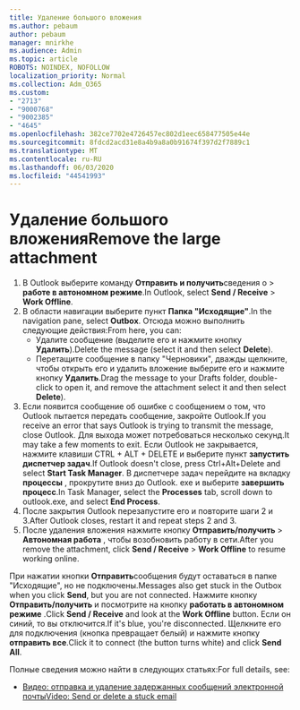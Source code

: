 ```yaml
---
title: Удаление большого вложения
ms.author: pebaum
author: pebaum
manager: mnirkhe
ms.audience: Admin
ms.topic: article
ROBOTS: NOINDEX, NOFOLLOW
localization_priority: Normal
ms.collection: Adm_O365
ms.custom:
- "2713"
- "9000768"
- "9002385"
- "4645"
ms.openlocfilehash: 382ce7702e4726457ec802d1eec658477505e44e
ms.sourcegitcommit: 8fdcd2acd31e8a4b9a8a0b91674f397d2f7889c1
ms.translationtype: MT
ms.contentlocale: ru-RU
ms.lasthandoff: 06/03/2020
ms.locfileid: "44541993"
---
```

# <a name="remove-the-large-attachment"></a><span data-ttu-id="87694-102">Удаление большого вложения</span><span class="sxs-lookup"><span data-stu-id="87694-102">Remove the large attachment</span></span>

1. <span data-ttu-id="87694-103">В Outlook выберите команду **Отправить и получить**сведения о  >  **работе в автономном режиме**.</span><span class="sxs-lookup"><span data-stu-id="87694-103">In Outlook, select **Send / Receive** > **Work Offline**.</span></span> 
2. <span data-ttu-id="87694-104">В области навигации выберите пункт **Папка "Исходящие"**.</span><span class="sxs-lookup"><span data-stu-id="87694-104">In the navigation pane, select **Outbox**.</span></span> <span data-ttu-id="87694-105">Отсюда можно выполнить следующие действия:</span><span class="sxs-lookup"><span data-stu-id="87694-105">From here, you can:</span></span> 
    - <span data-ttu-id="87694-106">Удалите сообщение (выделите его и нажмите кнопку **Удалить**).</span><span class="sxs-lookup"><span data-stu-id="87694-106">Delete the message (select it and then select **Delete**).</span></span>
    - <span data-ttu-id="87694-107">Перетащите сообщение в папку "Черновики", дважды щелкните, чтобы открыть его и удалить вложение выберите его и нажмите кнопку **Удалить**.</span><span class="sxs-lookup"><span data-stu-id="87694-107">Drag the message to your Drafts folder, double-click to open it, and remove the attachment select it and then select **Delete**).</span></span>
3. <span data-ttu-id="87694-108">Если появится сообщение об ошибке с сообщением о том, что Outlook пытается передать сообщение, закройте Outlook.</span><span class="sxs-lookup"><span data-stu-id="87694-108">If you receive an error that says Outlook is trying to transmit the message, close Outlook.</span></span> <span data-ttu-id="87694-109">Для выхода может потребоваться несколько секунд.</span><span class="sxs-lookup"><span data-stu-id="87694-109">It may take a few moments to exit.</span></span> <span data-ttu-id="87694-110">Если Outlook не закрывается, нажмите клавиши CTRL + ALT + DELETE и выберите пункт **запустить диспетчер задач**.</span><span class="sxs-lookup"><span data-stu-id="87694-110">If Outlook doesn't close, press Ctrl+Alt+Delete and select **Start Task Manager**.</span></span> <span data-ttu-id="87694-111">В диспетчере задач перейдите на вкладку **процессы** , прокрутите вниз до Outlook. exe и выберите **завершить процесс**.</span><span class="sxs-lookup"><span data-stu-id="87694-111">In Task Manager, select the **Processes** tab, scroll down to outlook.exe, and select **End Process**.</span></span>
4. <span data-ttu-id="87694-112">После закрытия Outlook перезапустите его и повторите шаги 2 и 3.</span><span class="sxs-lookup"><span data-stu-id="87694-112">After Outlook closes, restart it and repeat steps 2 and 3.</span></span> 
5. <span data-ttu-id="87694-113">После удаления вложения нажмите кнопку **Отправить/получить**  >  **Автономная работа** , чтобы возобновить работу в сети.</span><span class="sxs-lookup"><span data-stu-id="87694-113">After you remove the attachment, click **Send / Receive** > **Work Offline** to resume working online.</span></span> 

<span data-ttu-id="87694-114">При нажатии кнопки **Отправить**сообщения будут оставаться в папке "Исходящие", но не подключены.</span><span class="sxs-lookup"><span data-stu-id="87694-114">Messages also get stuck in the Outbox when you click **Send**, but you are not connected.</span></span> <span data-ttu-id="87694-115">Нажмите кнопку **Отправить/получить** и посмотрите на кнопку **работать в автономном режиме** .</span><span class="sxs-lookup"><span data-stu-id="87694-115">Click **Send / Receive** and look at the **Work Offline** button.</span></span> <span data-ttu-id="87694-116">Если он синий, то вы отключится.</span><span class="sxs-lookup"><span data-stu-id="87694-116">If it's blue, you're disconnected.</span></span> <span data-ttu-id="87694-117">Щелкните его для подключения (кнопка превращает белый) и нажмите кнопку **отправить все**.</span><span class="sxs-lookup"><span data-stu-id="87694-117">Click it to connect (the button turns white) and click **Send All**.</span></span>
 
 <span data-ttu-id="87694-118">Полные сведения можно найти в следующих статьях:</span><span class="sxs-lookup"><span data-stu-id="87694-118">For full details, see:</span></span>
- [<span data-ttu-id="87694-119">Видео: отправка и удаление задержанных сообщений электронной почты</span><span class="sxs-lookup"><span data-stu-id="87694-119">Video: Send or delete a stuck email</span></span>](https://support.office.com/article/Video-Send-or-delete-an-email-stuck-in-your-outbox-26d5d34a-4e5f-444a-a9e8-44db04a94dec) 